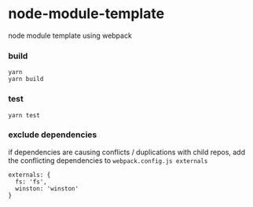 # node-module-template
node module template using webpack

### build
```
yarn
yarn build
```

### test
```
yarn test
```

### exclude dependencies
if dependencies are causing conflicts / duplications with child repos,
add the conflicting dependencies to `webpack.config.js externals`
```
externals: {
  fs: 'fs',
  winston: 'winston'  
}
```
